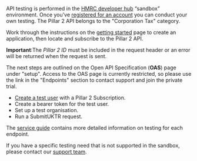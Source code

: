 API testing is performed in the [HMRC developer hub](https://developer.service.hmrc.gov.uk/api-documentation) “sandbox” environment. Once you’ve [registered for an account](https://developer.service.hmrc.gov.uk/developer/registration) you can conduct your own testing. The Pillar 2 API belongs to the "Corporation Tax" category. 

Work through the instructions on the [getting started](https://developer.service.hmrc.gov.uk/api-documentation/docs/using-the-hub) page to create an application, then locate and subscribe to the Pillar 2 API.

**Important**:The *Pillar 2 ID* must be included in the request header or an error will be returned when the request is sent. 

The next steps are outlined on the Open API Specification (**OAS**) page under "setup". Access to the OAS page is currently restricted, so please use the link in the "Endpoints" section to contact support and join the private trial.

- [Create a test user](https://developer.service.hmrc.gov.uk/api-documentation/docs/api/service/api-platform-test-user/1.0) with a Pillar 2 Subscription. 
- Create a bearer token for the test user.
- Set up a test organisation.
- Run a SubmitUKTR request.

The [service guide](https://developer.service.hmrc.gov.uk/guides/pillar2-service-guide/) contains more detailed information on testing for each endpoint.

If you have a specific testing need that is not supported in the sandbox, please contact our [support team](https://developer.service.hmrc.gov.uk/developer/support).


